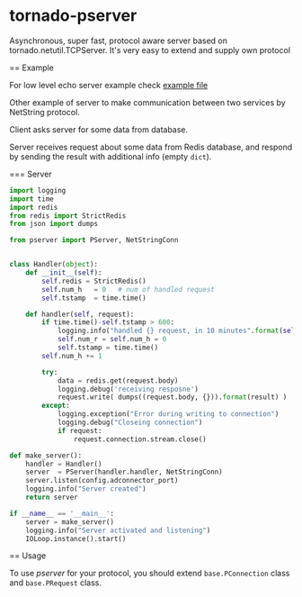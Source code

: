 tornado-pserver
===============

Asynchronous, super fast, protocol aware server based on tornado.netutil.TCPServer. It's very easy to extend and supply own protocol

== Example

For low level echo server example check [example file](https://github.com/robert-zaremba/tornado-pserver/blob/master/pserver/example.py)

Other example of server to make communication between two services by NetString protocol.

Client asks server for some data from database.

Server receives request about some data from Redis database, and respond by sending the result with additional info (empty `dict`).

=== Server

```python
import logging
import time
import redis
from redis import StrictRedis
from json import dumps

from pserver import PServer, NetStringConn


class Handler(object):
    def __init__(self):
    	self.redis = StrictRedis()
        self.num_h   = 0   # num of handled request
        self.tstamp  = time.time()

    def handler(self, request):
        if time.time()-self.tstamp > 600:
            logging.info("handled {} request, in 10 minutes".format(self.num_h, self.num_r))
            self.num_r = self.num_h = 0
            self.tstamp = time.time()
        self.num_h += 1

        try:
            data = redis.get(request.body)
            logging.debug('receiving resposne')
            request.write( dumps((request.body, {})).format(result) )
        except:
            logging.exception("Error during writing to connection")
            logging.debug("Closeing connection")
            if request:
                request.connection.stream.close()

def make_server():
    handler = Handler()
    server  = PServer(handler.handler, NetStringConn)
    server.listen(config.adconnector_port)
    logging.info("Server created")
    return server

if __name__ == '__main__':
    server = make_server()
    logging.info("Server activated and listening")
    IOLoop.instance().start()
```

== Usage

To use _pserver_ for your protocol, you should extend `base.PConnection` class and `base.PRequest` class.

